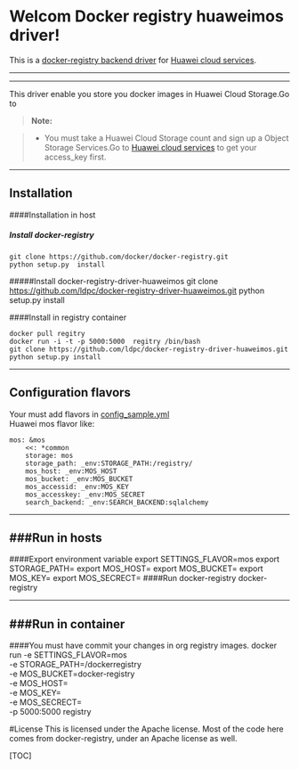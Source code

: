 Welcom Docker registry huaweimos driver!
===================


This is a [docker-registry backend driver](https://github.com/docker/docker-registry/tree/master/depends/docker-registry-core) for [Huawei cloud services](http://www.hwclouds.com/).

----------



-------------

This driver enable you store you docker images in Huawei Cloud Storage.Go to 

> **Note:**

> - You must  take a Huawei Cloud Storage count and sign up a Object Storage Services.Go to [Huawei cloud services](http://www.hwclouds.com/) to get your access_key first.



----------


Installation
-------------------

####Installation in host


##### Install docker-registry
	git clone https://github.com/docker/docker-registry.git
	python setup.py  install

#####Install  docker-registry-driver-huaweimos
	git clone https://github.com/ldpc/docker-registry-driver-huaweimos.git
	python setup.py install

####Install in registry  container

	docker pull regitry
	docker run -i -t -p 5000:5000  regitry /bin/bash
	git clone https://github.com/ldpc/docker-registry-driver-huaweimos.git
	python setup.py install


----------
Configuration flavors
-------------------
Your must add  flavors in [config_sample.yml](https://github.com/docker/docker-registry/blob/master/config/config_sample.yml)<br /> 
Huawei mos flavor like:

    mos: &mos
        <<: *common 
        storage: mos
        storage_path: _env:STORAGE_PATH:/registry/
        mos_host: _env:MOS_HOST
        mos_bucket: _env:MOS_BUCKET
        mos_accessid: _env:MOS_KEY
        mos_accesskey: _env:MOS_SECRET
        search_backend: _env:SEARCH_BACKEND:sqlalchemy

----------
###Run in hosts
-------------------
####Export  environment variable
	 export SETTINGS_FLAVOR=mos
     export STORAGE_PATH=<your storage_path>
     export MOS_HOST=<your mos server>
     export MOS_BUCKET=<your buker name>
     export MOS_KEY=<your mos AK>
     export MOS_SECRECT=<you mos SK>
####Run docker-registry
docker-registry

----------
###Run in container
-------------------
####You must have commit your changes in org registry images.
	 docker run 
	 -e SETTINGS_FLAVOR=mos  
	 -e STORAGE_PATH=/dockerregistry  
	 -e MOS_BUCKET=docker-registry   
	 -e MOS_HOST=<your mos server address>  
	 -e MOS_KEY=<your access id>  
	 -e MOS_SECRECT=<your access key>  
	 -p 5000:5000 registry

#License
	This is licensed under the Apache license. Most of the code here comes from docker-registry, under an Apache license as well.

[TOC]


